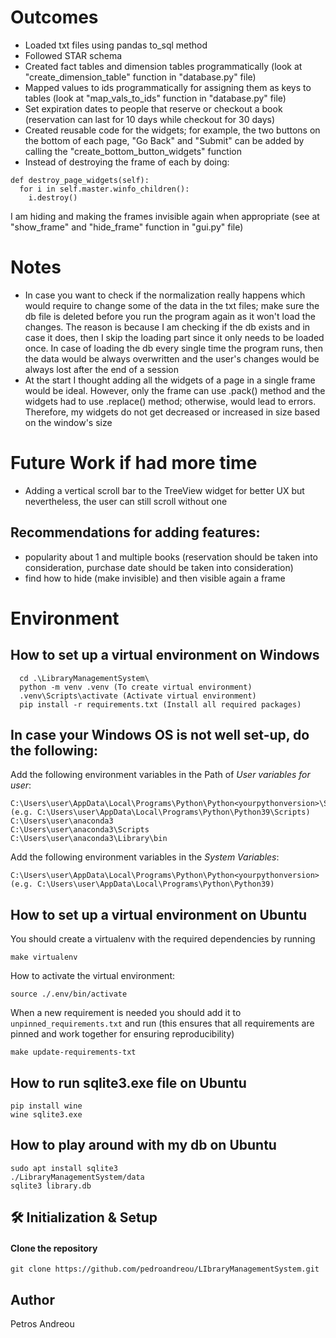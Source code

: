 # Outcomes
- Loaded txt files using pandas to_sql method
- Followed STAR schema
- Created fact tables and dimension tables programmatically (look at "create_dimension_table" function in "database.py" file)
- Mapped values to ids programmatically for assigning them as keys to tables (look at "map_vals_to_ids" function in "database.py" file)
- Set expiration dates to people that reserve or checkout a book (reservation can last for 10 days while checkout for 30 days)
- Created reusable code for the widgets; for example, the two buttons on the bottom of each page, "Go Back" and "Submit" can be added by calling the "create_bottom_button_widgets" function
- Instead of destroying the frame of each by doing:
```
def destroy_page_widgets(self):
  for i in self.master.winfo_children():
    i.destroy()
```
I am hiding and making the frames invisible again when appropriate (see at "show_frame" and "hide_frame" function in "gui.py" file)


# Notes
- In case you want to check if the normalization really happens which would require to change some of the data in the txt files; make sure the db file is deleted
before you run the program again as it won't load the changes. The reason is because I am checking if the db exists and in case it does,
then I skip the loading part since it only needs to be loaded once. In case of loading the db every single time the program runs, then the data would be always overwritten and the user's changes would be always lost after the end of a session
- At the start I thought adding all the widgets of a page in a single frame would be ideal. However, only the frame can use .pack() method and the widgets had to use .replace() method; otherwise, would lead to errors. Therefore, my widgets do not get decreased or increased in size based on the window's size


# Future Work if had more time
- Adding a vertical scroll bar to the TreeView widget for better UX but nevertheless, the user can still scroll without one

## Recommendations for adding features:
- popularity about 1 and multiple books (reservation should be taken into consideration, purchase date should be taken into consideration)
- find how to hide (make invisible) and then visible again a frame


# Environment
## How to set up a virtual environment on Windows
```
  cd .\LibraryManagementSystem\
  python -m venv .venv (To create virtual environment)
  .venv\Scripts\activate (Activate virtual environment)
  pip install -r requirements.txt (Install all required packages)
```

## In case your Windows OS is not well set-up, do the following:
Add the following environment variables in the Path of *User variables for user*:
```
C:\Users\user\AppData\Local\Programs\Python\Python<yourpythonversion>\Scripts  (e.g. C:\Users\user\AppData\Local\Programs\Python\Python39\Scripts)
C:\Users\user\anaconda3
C:\Users\user\anaconda3\Scripts
C:\Users\user\anaconda3\Library\bin
```

Add the following environment variables in the *System Variables*:
```
C:\Users\user\AppData\Local\Programs\Python\Python<yourpythonversion>  (e.g. C:\Users\user\AppData\Local\Programs\Python\Python39)
```

## How to set up a virtual environment on Ubuntu
You should create a virtualenv with the required dependencies by running
```
make virtualenv
```

How to activate the virtual environment:
```
source ./.env/bin/activate
```

When a new requirement is needed you should add it to `unpinned_requirements.txt` and run
(this ensures that all requirements are pinned and work together for ensuring reproducibility)
```
make update-requirements-txt
```

## How to run sqlite3.exe file on Ubuntu
```
pip install wine
wine sqlite3.exe
```

## How to play around with my db on Ubuntu
```
sudo apt install sqlite3
./LibraryManagementSystem/data
sqlite3 library.db
```


## 🛠 Initialization & Setup
#### Clone the repository
    git clone https://github.com/pedroandreou/LIbraryManagementSystem.git


## Author
Petros Andreou
